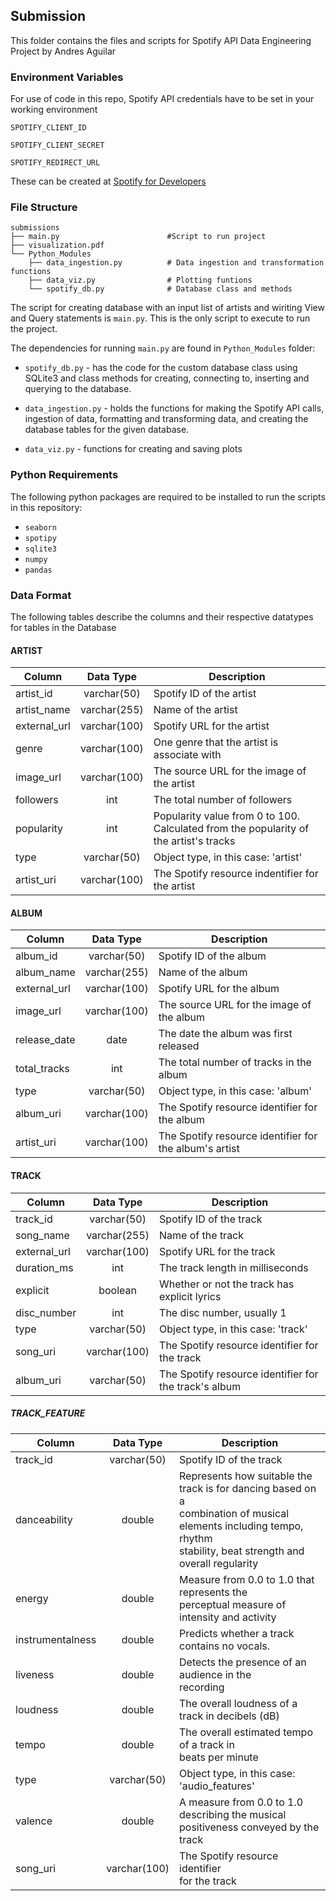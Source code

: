 ## Submission

This folder contains the files and scripts for Spotify API
    Data Engineering Project by Andres Aguilar


### Environment Variables

For use of code in this repo, Spotify API credentials have to be set in your working environment

`SPOTIFY_CLIENT_ID`

`SPOTIFY_CLIENT_SECRET`

`SPOTIFY_REDIRECT_URL`

These can be created at [Spotify for Developers](https://developer.spotify.com/dashboard/login)

### File Structure

```
submissions                        
├── main.py                        #Script to run project
├── visualization.pdf
└── Python_Modules
    ├── data_ingestion.py          # Data ingestion and transformation functions
    ├── data_viz.py                # Plotting funtions
    └── spotify_db.py              # Database class and methods

```
The script for creating database with an input list of artists and wiriting View and Query statements
is `main.py`. This is the only script to execute to run the project.

The dependencies for running `main.py` are found in `Python_Modules` folder:

* `spotify_db.py` - has the code for the custom database class using
    SQLite3 and class methods for creating, connecting to, inserting
    and querying to the database.

* `data_ingestion.py` - holds the functions for making the Spotify API calls,
    ingestion of data, formatting and transforming data, and creating the 
    database tables for the given database.

* `data_viz.py` - functions for creating and saving plots

### Python Requirements

The following python packages are required to be installed to run the scripts in this repository:

* `seaborn`
* `spotipy`
* `sqlite3`
* `numpy`
* `pandas`

### Data Format

The following tables describe the columns and their respective datatypes for tables in the Database

#### ARTIST

| Column       |   Data Type  | Description                                                                           |
|--------------|:------------:|---------------------------------------------------------------------------------------|
| artist_id    |  varchar(50) | Spotify ID of the artist                                                              |
| artist_name  | varchar(255) | Name of the artist                                                                    |
| external_url | varchar(100) | Spotify URL for the artist                                                            |
| genre        | varchar(100) | One genre that the artist  is associate with                                          |
| image_url    | varchar(100) | The source URL for the image of the artist                                            |
| followers    |      int     | The total number of followers                                                         |
| popularity   |      int     | Popularity value from 0 to 100. Calculated from the popularity of the artist's tracks |
| type         |  varchar(50) | Object type, in this case: 'artist'                                                   |
| artist_uri   | varchar(100) | The Spotify resource indentifier  for the artist                                      |

#### ALBUM

| Column       |   Data Type  | Description                                             |
|--------------|:------------:|---------------------------------------------------------|
| album_id     |  varchar(50) | Spotify ID of the album                                 |
| album_name   | varchar(255) | Name of the album                                       |
| external_url | varchar(100) | Spotify URL for the album                               |
| image_url    | varchar(100) | The source URL for the image of the album               |
| release_date |     date     | The date the album was first released                   |
| total_tracks |      int     | The total number of tracks in  the album                |
| type         |  varchar(50) | Object type, in this case: 'album'                      |
| album_uri    | varchar(100) | The Spotify resource identifier for the album           |
| artist_uri   | varchar(100) | The Spotify resource identifier  for the album's artist |

#### TRACK

| Column       |   Data Type  | Description                                           |
|--------------|:------------:|-------------------------------------------------------|
| track_id     |  varchar(50) | Spotify ID of the track                               |
| song_name    | varchar(255) | Name of the track                                     |
| external_url | varchar(100) | Spotify URL for the track                             |
| duration_ms  |      int     | The track length in milliseconds                      |
| explicit     |    boolean   | Whether or not the track has  explicit lyrics         |
| disc_number  |      int     | The disc number, usually 1                            |
| type         |  varchar(50) | Object type, in this case: 'track'                    |
| song_uri     | varchar(100) | The Spotify resource identifier  for the track        |
| album_uri    |  varchar(50) | The Spotify resource identifier for the track's album |

##### TRACK_FEATURE

| Column           |   Data Type  | Description                                                                                                                                                               |
|------------------|:------------:|---------------------------------------------------------------------------------------------------------------------------------------------------------------------------|
| track_id         |  varchar(50) | Spotify ID of the track                                                                                                                                                   |
| danceability     |    double    | Represents how suitable the track is for dancing based on a<br>combination of musical elements including tempo, rhythm <br>stability, beat strength and overall regularity |
| energy           |    double    | Measure from 0.0 to 1.0 that represents the <br>perceptual measure of intensity and activity                                                                              |
| instrumentalness |    double    | Predicts whether a track contains no vocals.                                                                                                                              |
| liveness         |    double    | Detects the presence of an audience in the<br>recording                                                                                                                   |
| loudness         |    double    | The overall loudness of a track in decibels (dB)                                                                                                                          |
| tempo            | double       | The overall estimated tempo of a track in<br>beats per minute                                                                                                             |
| type             |  varchar(50) | Object type, in this case: 'audio_features'                                                                                                                               |
| valence          | double       | A measure from 0.0 to 1.0 describing the musical<br>positiveness conveyed by the track                                                                                    |
| song_uri         | varchar(100) | The Spotify resource identifier <br>for the track                                                                                                                         |
